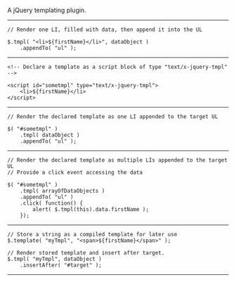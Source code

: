 A jQuery templating plugin.
____________________________________________________________________

	// Render one LI, filled with data, then append it into the UL

	$.tmpl( "<li>${firstName}</li>", dataObject )
		.appendTo( "ul" );
____________________________________________________________________

	<!-- Declare a template as a script block of type "text/x-jquery-tmpl" -->

	<script id="sometmpl" type="text/x-jquery-tmpl">
		<li>${firstName}</li>
	</script>
____________________________________________________________________

	// Render the declared template as one LI appended to the target UL

	$( "#sometmpl" )
		.tmpl( dataObject )
		.appendTo( "ul" );
____________________________________________________________________

	// Render the declared template as multiple LIs appended to the target UL
	// Provide a click event accessing the data

	$( "#sometmpl" )
		.tmpl( arrayOfDataObjects )
		.appendTo( "ul" )
		.click( function() {
			alert( $.tmpl(this).data.firstName );
		});
____________________________________________________________________

	// Store a string as a compiled template for later use
	$.template( "myTmpl", "<span>${firstName}</span>" );

	// Render stored template and insert after target. 
	$.tmpl( "myTmpl", dataObject )
		.insertAfter( "#target" );

____________________________________________________________________

